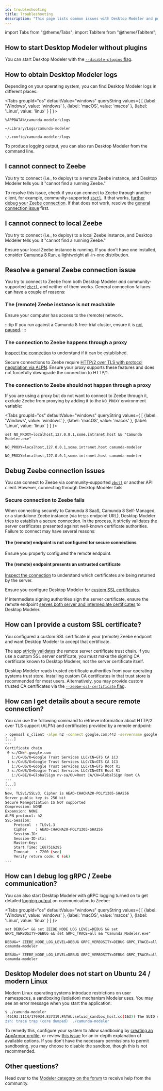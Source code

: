 ```yaml
---
id: troubleshooting
title: Troubleshooting
description: "This page lists common issues with Desktop Modeler and potential resolutions."
---
```


import Tabs from "@theme/Tabs";
import TabItem from "@theme/TabItem";

## How to start Desktop Modeler without plugins

You can start Desktop Modeler with the [`--disable-plugins` flag](./flags/flags.md#disable-plug-ins).

## How to obtain Desktop Modeler logs

Depending on your operating system, you can find Desktop Modeler logs in different places:

<Tabs groupId="os" defaultValue="windows" queryString values={
[
{label: 'Windows', value: 'windows' },
{label: 'macOS', value: 'macos' },
{label: 'Linux', value: 'linux' }
]
}>

<TabItem value='windows'>

```plain
%APPDATA%\camunda-modeler\logs
```

</TabItem>

<TabItem value='macos'>

```plain
~/Library/Logs/camunda-modeler
```

</TabItem>

<TabItem value='linux'>

```plain
~/.config/camunda-modeler/logs
```

</TabItem>
</Tabs>

To produce logging output, you can also run Desktop Modeler from the command line.

## I cannot connect to Zeebe

You try to connect (i.e., to deploy) to a remote Zeebe instance, and Desktop Modeler tells you it "cannot find a running Zeebe."

To resolve this issue, check if you can connect to Zeebe through another client, for example, community-supported [`zbctl`](https://github.com/camunda-community-hub/zeebe-client-go/blob/main/cmd/zbctl/zbctl.md). If that works, [further debug your Zeebe connection](#debug-zeebe-connection-issues). If that does not work, resolve the [general connection issue](#resolve-a-general-zeebe-connection-issue) first.

## I cannot connect to local Zeebe

You try to connect (i.e., to deploy) to a local Zeebe instance, and Desktop Modeler tells you it "cannot find a running Zeebe."

Ensure your local Zeebe instance is running. If you don't have one installed, consider [Camunda 8 Run](/self-managed/setup/deploy/local/c8run.md), a lightweight all-in-one distribution.

## Resolve a general Zeebe connection issue

You try to connect to Zeebe from both Desktop Modeler _and_ community-supported [`zbctl`](https://github.com/camunda-community-hub/zeebe-client-go/blob/main/cmd/zbctl/zbctl.md), and neither of them works. General connection failures can have a couple of reasons:

### The (remote) Zeebe instance is not reachable

Ensure your computer has access to the (remote) network.

:::tip
If you run against a Camunda 8 free-trial cluster, ensure it is [not paused](../../concepts/clusters.md#auto-pause).
:::

### The connection to Zeebe happens through a proxy

[Inspect the connection](#how-can-i-get-details-about-a-secure-remote-connection) to understand if it can be established.

Secure connections to Zeebe require [HTTP/2 over TLS with protocol negotiation via ALPN](/self-managed/operational-guides/troubleshooting/troubleshooting.md#zeebe-ingress-grpc). Ensure your proxy supports these features and does not forcefully downgrade the connection to HTTP/1.

### The connection to Zeebe should not happen through a proxy

If you are using a proxy but do not want to connect to Zeebe through it, exclude Zeebe from proxying by adding it to the `NO_PROXY` environment variable:

<Tabs groupId="os" defaultValue="windows" queryString values={
[
{label: 'Windows', value: 'windows' },
{label: 'macOS', value: 'macos' },
{label: 'Linux', value: 'linux' }
]
}>

<TabItem value='windows'>

```plain
set NO_PROXY=localhost,127.0.0.1,some.intranet.host && "Camunda Modeler.exe"
```

</TabItem>

<TabItem value='macos'>

```plain
NO_PROXY=localhost,127.0.0.1,some.intranet.host camunda-modeler
```

</TabItem>

<TabItem value='linux'>

```plain
NO_PROXY=localhost,127.0.0.1,some.intranet.host camunda-modeler
```

</TabItem>
</Tabs>

## Debug Zeebe connection issues

You can connect to Zeebe via community-supported [`zbctl`](https://github.com/camunda-community-hub/zeebe-client-go/blob/main/cmd/zbctl/zbctl.md) or another API client. However, connecting through Desktop Modeler fails.

### Secure connection to Zeebe fails

When connecting securely to Camunda 8 SaaS, Camunda 8 Self-Managed, or a standalone Zeebe instance (via `https` endpoint URL), Desktop Modeler tries to establish a secure connection. In the process, it strictly validates the server certificates presented against well-known certificate authorities. Failure to connect may have several reasons:

#### The (remote) endpoint is not configured for secure connections

Ensure you properly configured the remote endpoint.

#### The (remote) endpoint presents an untrusted certificate

[Inspect the connection](#how-can-i-get-details-about-a-secure-remote-connection) to understand which certificates are being returned by the server.

Ensure you configure Desktop Modeler for [custom SSL certificates](#how-can-i-provide-a-custom-ssl-certificate).

If intermediate signing authorities sign the server certificate, ensure the remote endpoint [serves both server and intermediate certificates](https://nginx.org/en/docs/http/configuring_https_servers.html#chains) to Desktop Modeler.

## How can I provide a custom SSL certificate?

You configured a custom SSL certificate in your (remote) Zeebe endpoint and want Desktop Modeler to accept that certificate.

The app [strictly validates](./flags/flags.md#zeebe-ssl-certificate) the remote server certificate trust chain. If you use a custom SSL server certificate, you must make the signing CA certificate known to Desktop Modeler, not the server certificate itself.

Desktop Modeler reads trusted certificate authorities from your operating systems trust store. Installing custom CA certificates in that trust store is recommended for most users. Alternatively, you may provide custom trusted CA certificates via the [`--zeebe-ssl-certificate` flag](./flags/flags.md#zeebe-ssl-certificate).

## How can I get details about a secure remote connection?

You can use the following command to retrieve information about HTTP/2 over TLS support (ALPN) and certificates provided by a remote endpoint:

```sh
> openssl s_client -alpn h2 -connect google.com:443 -servername google.com
[...]
---
Certificate chain
 0 s:/CN=*.google.com
   i:/C=US/O=Google Trust Services LLC/CN=GTS CA 1C3
 1 s:/C=US/O=Google Trust Services LLC/CN=GTS CA 1C3
   i:/C=US/O=Google Trust Services LLC/CN=GTS Root R1
 2 s:/C=US/O=Google Trust Services LLC/CN=GTS Root R1
   i:/C=BE/O=GlobalSign nv-sa/OU=Root CA/CN=GlobalSign Root CA
---
[...]
---
New, TLSv1/SSLv3, Cipher is AEAD-CHACHA20-POLY1305-SHA256
Server public key is 256 bit
Secure Renegotiation IS NOT supported
Compression: NONE
Expansion: NONE
ALPN protocol: h2
SSL-Session:
    Protocol  : TLSv1.3
    Cipher    : AEAD-CHACHA20-POLY1305-SHA256
    Session-ID:
    Session-ID-ctx:
    Master-Key:
    Start Time: 1687516295
    Timeout   : 7200 (sec)
    Verify return code: 0 (ok)
---
```

## How can I debug log gRPC / Zeebe communication?

You can also start Desktop Modeler with gRPC logging turned on to get detailed [logging output](#how-to-obtain-desktop-modeler-logs) on communication to Zeebe:

<Tabs groupId="os" defaultValue="windows" queryString values={
[
{label: 'Windows', value: 'windows' },
{label: 'macOS', value: 'macos' },
{label: 'Linux', value: 'linux' }
]
}>

<TabItem value='windows'>

```plain
set DEBUG=* && set ZEEBE_NODE_LOG_LEVEL=DEBUG && set GRPC_VERBOSITY=DEBUG && set GRPC_TRACE=all && "Camunda Modeler.exe"
```

</TabItem>

<TabItem value='macos'>

```plain
DEBUG=* ZEEBE_NODE_LOG_LEVEL=DEBUG GRPC_VERBOSITY=DEBUG GRPC_TRACE=all camunda-modeler
```

</TabItem>

<TabItem value='linux'>

```plain
DEBUG=* ZEEBE_NODE_LOG_LEVEL=DEBUG GRPC_VERBOSITY=DEBUG GRPC_TRACE=all camunda-modeler
```

</TabItem>
</Tabs>

## Desktop Modeler does not start on Ubuntu 24 / modern Linux

Modern Linux operating systems introduce restrictions on user namespaces, a sandboxing (isolation) mechanism Modeler uses. You may see an error message when you start the application:

```sh
$ ./camunda-modeler
[46193:1114/170934.837319:FATAL:setuid_sandbox_host.cc(163)] The SUID sandbox helper binary was found, but is not configured correctly. Rather than run without sandboxing I'm aborting now. You need to make sure that [...]/camunda-modeler-[...]-linux-x64/chrome-sandbox is owned by root and has mode 4755.
zsh: trace trap (core dumped)  ./camunda-modeler
```

To remedy this, configure your system to allow sandboxing by [creating an AppArmor profile](https://github.com/camunda/camunda-modeler/issues/4695#issuecomment-2478458250), or review [this issue](https://github.com/camunda/camunda-modeler/issues/4695#issuecomment-2478581677) for an in-depth explanation of available options. If you don't have the necessary permissions to permit sandboxing, you may choose to disable the sandbox, though this is not recommended.

## Other questions?

Head over to the [Modeler category on the forum](https://forum.camunda.io/c/modeler/6) to receive help from the community.

